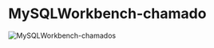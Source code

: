 # MySQLWorkbench-chamado

![MySQLWorkbench-chamados](https://github.com/ariceliom/MySQLWorkbench-chamado/assets/89526853/a8d518cd-88cc-4aa1-9d80-f1939a260979)
